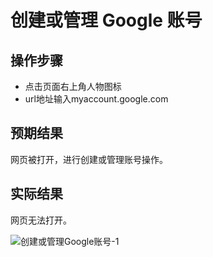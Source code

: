 # 创建或管理 Google 账号

## 操作步骤

- 点击页面右上角人物图标
- url地址输入myaccount.google.com

## 预期结果

网页被打开，进行创建或管理账号操作。

## 实际结果

网页无法打开。

![创建或管理Google账号-1](../img/创建或管理Google账号-1.jpeg)